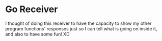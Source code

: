 # Go Receiver

I thought of doing this receiver to have the capacity to show my other program functions' responses just so I can tell what is going on inside it, and also to have some fun! XD